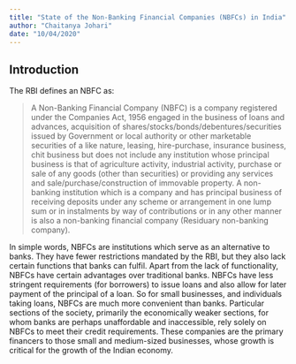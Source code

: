 ```yaml
---
title: "State of the Non-Banking Financial Companies (NBFCs) in India"
author: "Chaitanya Johari"
date: "10/04/2020"
---
```

## Introduction
The RBI defines an NBFC as:
> A Non-Banking Financial Company (NBFC) is a company registered under the Companies Act, 1956 engaged in the business of loans
and advances, acquisition of shares/stocks/bonds/debentures/securities issued by Government or local authority or other marketable
securities of a like nature, leasing, hire-purchase, insurance business, chit business but does not include any institution whose
principal business is that of agriculture activity, industrial activity, purchase or sale of any goods (other than securities) or
providing any services and sale/purchase/construction of immovable property. A non-banking institution which is a company and has
principal business of receiving deposits under any scheme or arrangement in one lump sum or in instalments by way of contributions
or in any other manner is also a non-banking financial company (Residuary non-banking company).
  
In simple words, NBFCs are institutions which serve as an alternative to banks. They have fewer restrictions mandated by the RBI, but they also lack certain functions that banks can fulfil. Apart from the lack of functionality, NBFCs have certain advantages over traditional banks. NBFCs have less stringent requirements (for borrowers) to issue loans and also allow for later payment of the principal of a loan. So for small businesses, and individuals taking loans, NBFCs are much more convenient than banks. Particular sections of the society, primarily the economically weaker sections, for whom banks are perhaps unaffordable and inaccessible, rely solely on NBFCs to meet their credit requirements. These companies are the primary financers to those small and medium-sized businesses, whose growth is critical for the growth of the Indian economy.

